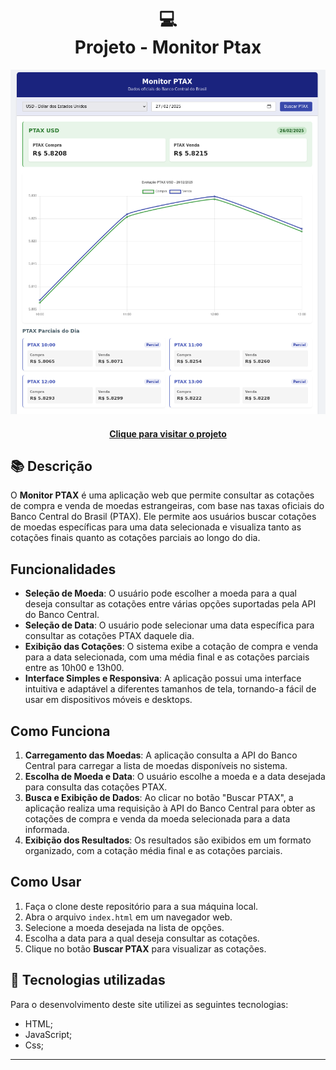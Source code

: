 <h1 align="center">
  💻<br>Projeto - Monitor Ptax
</h1>

![Resultado final do projeto](images/img1.png)

<h4 align="center"><a href="https://luxury-sunshine-ac8703.netlify.app/">Clique para visitar o projeto</a></h4>

## 📚 Descrição
O **Monitor PTAX** é uma aplicação web que permite consultar as cotações de compra e venda de moedas estrangeiras, com base nas taxas oficiais do Banco Central do Brasil (PTAX). Ele permite aos usuários buscar cotações de moedas específicas para uma data selecionada e visualiza tanto as cotações finais quanto as cotações parciais ao longo do dia.

## Funcionalidades
- **Seleção de Moeda**: O usuário pode escolher a moeda para a qual deseja consultar as cotações entre várias opções suportadas pela API do Banco Central.
- **Seleção de Data**: O usuário pode selecionar uma data específica para consultar as cotações PTAX daquele dia.
- **Exibição das Cotações**: O sistema exibe a cotação de compra e venda para a data selecionada, com uma média final e as cotações parciais entre as 10h00 e 13h00.
- **Interface Simples e Responsiva**: A aplicação possui uma interface intuitiva e adaptável a diferentes tamanhos de tela, tornando-a fácil de usar em dispositivos móveis e desktops.

## Como Funciona
1. **Carregamento das Moedas**: A aplicação consulta a API do Banco Central para carregar a lista de moedas disponíveis no sistema.
2. **Escolha de Moeda e Data**: O usuário escolhe a moeda e a data desejada para consulta das cotações PTAX.
3. **Busca e Exibição de Dados**: Ao clicar no botão "Buscar PTAX", a aplicação realiza uma requisição à API do Banco Central para obter as cotações de compra e venda da moeda selecionada para a data informada.
4. **Exibição dos Resultados**: Os resultados são exibidos em um formato organizado, com a cotação média final e as cotações parciais.

## Como Usar
1. Faça o clone deste repositório para a sua máquina local.
2. Abra o arquivo `index.html` em um navegador web.
3. Selecione a moeda desejada na lista de opções.
4. Escolha a data para a qual deseja consultar as cotações.
5. Clique no botão **Buscar PTAX** para visualizar as cotações.

## 💼 Tecnologias utilizadas

Para o desenvolvimento deste site utilizei as seguintes tecnologias:

- HTML;
- JavaScript;
- Css;

---
